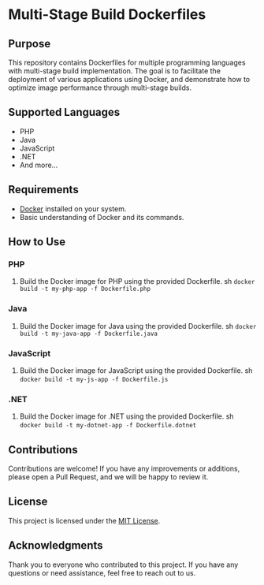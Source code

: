 # Multi-Stage Build Dockerfiles

## Purpose
This repository contains Dockerfiles for multiple programming languages with multi-stage build implementation. The goal is to facilitate the deployment of various applications using Docker, and demonstrate how to optimize image performance through multi-stage builds.

## Supported Languages
- PHP
- Java
- JavaScript
- .NET
- And more...

## Requirements
- [Docker](https://www.docker.com/get-started) installed on your system.
- Basic understanding of Docker and its commands.

## How to Use

### PHP
1. Build the Docker image for PHP using the provided Dockerfile.
   sh
  ` docker build -t my-php-app -f Dockerfile.php `
   

### Java
1. Build the Docker image for Java using the provided Dockerfile.
   sh
  ` docker build -t my-java-app -f Dockerfile.java `
   

### JavaScript
1. Build the Docker image for JavaScript using the provided Dockerfile.
   sh
  ` docker build -t my-js-app -f Dockerfile.js `
   

### .NET
1. Build the Docker image for .NET using the provided Dockerfile.
   sh
  ` docker build -t my-dotnet-app -f Dockerfile.dotnet `
   

## Contributions
Contributions are welcome! If you have any improvements or additions, please open a Pull Request, and we will be happy to review it.

## License
This project is licensed under the [MIT License](LICENSE).

## Acknowledgments
Thank you to everyone who contributed to this project. If you have any questions or need assistance, feel free to reach out to us.
